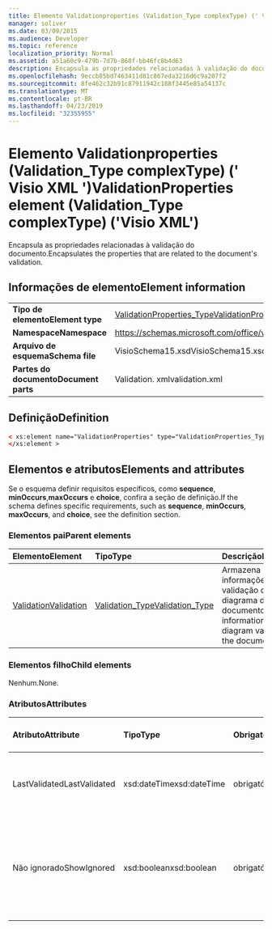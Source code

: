 ```yaml
---
title: Elemento Validationproperties (Validation_Type complexType) (' Visio XML ')
manager: soliver
ms.date: 03/09/2015
ms.audience: Developer
ms.topic: reference
localization_priority: Normal
ms.assetid: a51a60c9-479b-7d7b-860f-bb46fc8b4d63
description: Encapsula as propriedades relacionadas à validação do documento.
ms.openlocfilehash: 9eccb85bd7463411d81c867eda3216d6c9a207f2
ms.sourcegitcommit: 8fe462c32b91c87911942c188f3445e85a54137c
ms.translationtype: MT
ms.contentlocale: pt-BR
ms.lasthandoff: 04/23/2019
ms.locfileid: "32355955"
---
```

# <a name="validationproperties-element-validationtype-complextype-visio-xml"></a><span data-ttu-id="b2147-103">Elemento Validationproperties (Validation_Type complexType) (' Visio XML ')</span><span class="sxs-lookup"><span data-stu-id="b2147-103">ValidationProperties element (Validation_Type complexType) ('Visio XML')</span></span>

<span data-ttu-id="b2147-104">Encapsula as propriedades relacionadas à validação do documento.</span><span class="sxs-lookup"><span data-stu-id="b2147-104">Encapsulates the properties that are related to the document's validation.</span></span>
  
## <a name="element-information"></a><span data-ttu-id="b2147-105">Informações de elemento</span><span class="sxs-lookup"><span data-stu-id="b2147-105">Element information</span></span>

|||
|:-----|:-----|
|<span data-ttu-id="b2147-106">**Tipo de elemento**</span><span class="sxs-lookup"><span data-stu-id="b2147-106">**Element type**</span></span> <br/> |[<span data-ttu-id="b2147-107">ValidationProperties_Type</span><span class="sxs-lookup"><span data-stu-id="b2147-107">ValidationProperties_Type</span></span>](validationproperties_type-complextypevisio-xml.md) <br/> |
|<span data-ttu-id="b2147-108">**Namespace**</span><span class="sxs-lookup"><span data-stu-id="b2147-108">**Namespace**</span></span> <br/> |https://schemas.microsoft.com/office/visio/2012/main  <br/> |
|<span data-ttu-id="b2147-109">**Arquivo de esquema**</span><span class="sxs-lookup"><span data-stu-id="b2147-109">**Schema file**</span></span> <br/> |<span data-ttu-id="b2147-110">VisioSchema15.xsd</span><span class="sxs-lookup"><span data-stu-id="b2147-110">VisioSchema15.xsd</span></span>  <br/> |
|<span data-ttu-id="b2147-111">**Partes do documento**</span><span class="sxs-lookup"><span data-stu-id="b2147-111">**Document parts**</span></span> <br/> |<span data-ttu-id="b2147-112">Validation. xml</span><span class="sxs-lookup"><span data-stu-id="b2147-112">validation.xml</span></span>  <br/> |
   
## <a name="definition"></a><span data-ttu-id="b2147-113">Definição</span><span class="sxs-lookup"><span data-stu-id="b2147-113">Definition</span></span>

```XML
< xs:element name="ValidationProperties" type="ValidationProperties_Type" minOccurs="0" maxOccurs="1" >
</xs:element >
```

## <a name="elements-and-attributes"></a><span data-ttu-id="b2147-114">Elementos e atributos</span><span class="sxs-lookup"><span data-stu-id="b2147-114">Elements and attributes</span></span>

<span data-ttu-id="b2147-115">Se o esquema definir requisitos específicos, como **sequence**, **minOccurs**,**maxOccurs** e **choice**, confira a seção de definição.</span><span class="sxs-lookup"><span data-stu-id="b2147-115">If the schema defines specific requirements, such as **sequence**, **minOccurs**, **maxOccurs**, and **choice**, see the definition section.</span></span> 
  
### <a name="parent-elements"></a><span data-ttu-id="b2147-116">Elementos pai</span><span class="sxs-lookup"><span data-stu-id="b2147-116">Parent elements</span></span>

|<span data-ttu-id="b2147-117">**Elemento**</span><span class="sxs-lookup"><span data-stu-id="b2147-117">**Element**</span></span>|<span data-ttu-id="b2147-118">**Tipo**</span><span class="sxs-lookup"><span data-stu-id="b2147-118">**Type**</span></span>|<span data-ttu-id="b2147-119">**Descrição**</span><span class="sxs-lookup"><span data-stu-id="b2147-119">**Description**</span></span>|
|:-----|:-----|:-----|
|[<span data-ttu-id="b2147-120">Validation</span><span class="sxs-lookup"><span data-stu-id="b2147-120">Validation</span></span>](validation-elementvisio-xml.md) <br/> |[<span data-ttu-id="b2147-121">Validation_Type</span><span class="sxs-lookup"><span data-stu-id="b2147-121">Validation_Type</span></span>](validation_type-complextypevisio-xml.md) <br/> |<span data-ttu-id="b2147-122">Armazena informações sobre a validação de diagrama do documento.</span><span class="sxs-lookup"><span data-stu-id="b2147-122">Stores information about diagram validation for the document.</span></span>  <br/> |
   
### <a name="child-elements"></a><span data-ttu-id="b2147-123">Elementos filho</span><span class="sxs-lookup"><span data-stu-id="b2147-123">Child elements</span></span>

<span data-ttu-id="b2147-124">Nenhum.</span><span class="sxs-lookup"><span data-stu-id="b2147-124">None.</span></span>
  
### <a name="attributes"></a><span data-ttu-id="b2147-125">Atributos</span><span class="sxs-lookup"><span data-stu-id="b2147-125">Attributes</span></span>

|<span data-ttu-id="b2147-126">**Atributo**</span><span class="sxs-lookup"><span data-stu-id="b2147-126">**Attribute**</span></span>|<span data-ttu-id="b2147-127">**Tipo**</span><span class="sxs-lookup"><span data-stu-id="b2147-127">**Type**</span></span>|<span data-ttu-id="b2147-128">**Obrigatório**</span><span class="sxs-lookup"><span data-stu-id="b2147-128">**Required**</span></span>|<span data-ttu-id="b2147-129">**Descrição**</span><span class="sxs-lookup"><span data-stu-id="b2147-129">**Description**</span></span>|<span data-ttu-id="b2147-130">**Valores possíveis**</span><span class="sxs-lookup"><span data-stu-id="b2147-130">**Possible values**</span></span>|
|:-----|:-----|:-----|:-----|:-----|
|<span data-ttu-id="b2147-131">LastValidated</span><span class="sxs-lookup"><span data-stu-id="b2147-131">LastValidated</span></span>  <br/> |<span data-ttu-id="b2147-132">xsd:dateTime</span><span class="sxs-lookup"><span data-stu-id="b2147-132">xsd:dateTime</span></span>  <br/> |<span data-ttu-id="b2147-133">obrigatório</span><span class="sxs-lookup"><span data-stu-id="b2147-133">required</span></span>  <br/> |<span data-ttu-id="b2147-134">A data e hora em que o documento foi validado pela última vez.</span><span class="sxs-lookup"><span data-stu-id="b2147-134">The date and time that the document was last validated.</span></span>  <br/> |<span data-ttu-id="b2147-135">Valores do tipo xsd:dateTime.</span><span class="sxs-lookup"><span data-stu-id="b2147-135">Values of the xsd:dateTime type.</span></span>  <br/> |
|<span data-ttu-id="b2147-136">Não ignorado</span><span class="sxs-lookup"><span data-stu-id="b2147-136">ShowIgnored</span></span>  <br/> |<span data-ttu-id="b2147-137">xsd:boolean</span><span class="sxs-lookup"><span data-stu-id="b2147-137">xsd:boolean</span></span>  <br/> |<span data-ttu-id="b2147-138">obrigatório</span><span class="sxs-lookup"><span data-stu-id="b2147-138">required</span></span>  <br/> |<span data-ttu-id="b2147-139">Especifica se os problemas de validação ignorados devem ser mostrados na janela problemas.</span><span class="sxs-lookup"><span data-stu-id="b2147-139">Specifies whether to show ignored validation issues in the Issues window.</span></span>  <br/> |<span data-ttu-id="b2147-140">Valores do tipo xsd:boolean.</span><span class="sxs-lookup"><span data-stu-id="b2147-140">Values of the xsd:boolean type.</span></span>  <br/> |
   


